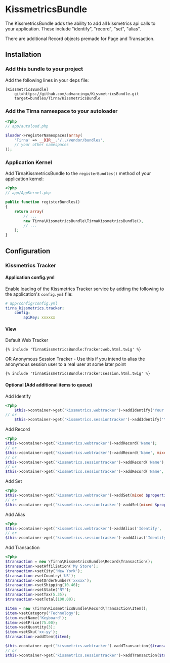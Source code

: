 # KissmetricsBundle

The KissmetricsBundle adds the ability to add all kissmetrics api calls
to your application. These include "identify", "record", "set", "alias".

There are additional Record objects premade for Page and Transaction.

## Installation

### Add this bundle to your project

Add the following lines in your deps file:

    [KissmetricsBundle]
        git=https://github.com/advancingu/KissmetricsBundle.git
        target=bundles/Tirna/KissmetricsBundle

### Add the Tirna namespace to your autoloader

```php
<?php
// app/autoload.php

$loader->registerNamespaces(array(
    'Tirna' => __DIR__.'/../vendor/bundles',
    // your other namespaces
));
```

### Application Kernel

Add TirnaKissmetricsBundle to the `registerBundles()` method of your application kernel:

```php
<?php
// app/AppKernel.php

public function registerBundles()
{
    return array(
        // ...
        new Tirna\KissmetricsBundle\TirnaKissmetricsBundle(),
        // ...
    );
}
```

## Configuration

### Kissmetrics Tracker

#### Application config.yml
Enable loading of the Kissmetrics Tracker service by adding the following to the application's `config.yml` file:

```yaml
# app/config/config.yml
tirna_kissmetrics.tracker:
    config:
        apiKey: xxxxxx
```

#### View
Default Web Tracker

```
{% include 'TirnaKissmetricsBundle:Tracker:web.html.twig' %}
```
OR Anonymous Session Tracker - Use this if you intend to alias the anonymous session user to a real user at some later point

```
{% include 'TirnaKissmetricsBundle:Tracker:session.html.twig' %}
```

#### Optional (Add additional items to queue)
Add Identify

```php
<?php
    $this->container->get('kissmetrics.webtracker')->addIdentify('Your Identity');
// or
    $this->container->get('kissmetrics.sessiontracker')->addIdentify('Your Identity');
```

Add Record

```php
<?php
$this->container->get('kissmetrics.webtracker')->addRecord('Name');
// or
$this->container->get('kissmetrics.webtracker')->addRecord('Name', mixed $properties);
// or
$this->container->get('kissmetrics.sessiontracker')->addRecord('Name');
// or
$this->container->get('kissmetrics.sessiontracker')->addRecord('Name', mixed $properties);
```
Add Set

```php
<?php
$this->container->get('kissmetrics.webtracker')->addSet(mixed $properties);
// or
$this->container->get('kissmetrics.sessiontracker')->addSet(mixed $properties);
```

Add Alias

```php
<?php
$this->container->get('kissmetrics.webtracker')->addAlias('Identify', 'Associate');
// or
$this->container->get('kissmetrics.sessiontracker')->addAlias('Identify', 'Associate');
```

Add Transaction

```php
<?php
$transaction = new \Tirna\KissmetricsBundle\Record\Transaction();
$transaction->setAffiliation('My Store');
$transaction->setCity('New York');
$transaction->setCountry('US');
$transaction->setOrderNumber('xxxxx');
$transaction->setShipping(10.46);
$transaction->setState('NY');
$transaction->setTax(5.35);
$transaction->setTotal(100.00);

$item = new \Tirna\KissmetricsBundle\Record\Transaction\Item();
$item->setCategory('Technology');
$item->setName('Keyboard');
$item->setPrice(75.00);
$item->setQuantity(3);
$item->setSku('xx-yy');
$transaction->addItem($item);

$this->container->get('kissmetrics.webtracker')->addTransaction($transaction);
// or
$this->container->get('kissmetrics.sessiontracker')->addTransaction($transaction);
```


